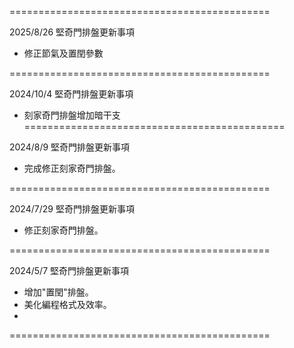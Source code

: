 =============================================

2025/8/26 堅奇門排盤更新事項

 - 修正節氣及置閏參數

=============================================

2024/10/4 堅奇門排盤更新事項

 - 刻家奇門排盤增加暗干支
=============================================

2024/8/9 堅奇門排盤更新事項

 - 完成修正刻家奇門排盤。

=============================================

2024/7/29 堅奇門排盤更新事項

 - 修正刻家奇門排盤。

=============================================

2024/5/7 堅奇門排盤更新事項

- 增加"置閏"排盤。
- 美化編程格式及效率。
- 
=============================================

